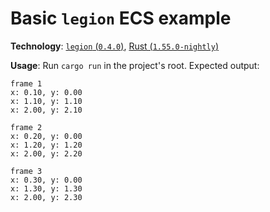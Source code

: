 # Basic `legion` ECS example

**Technology**: [`legion` (`0.4.0`)](https://github.com/amethyst/legion/tree/v0.4.0), [Rust (`1.55.0-nightly`)](https://www.rust-lang.org/) 

**Usage**: Run `cargo run` in the project's root. Expected output:

```
frame 1
x: 0.10, y: 0.00
x: 1.10, y: 1.10
x: 2.00, y: 2.10

frame 2
x: 0.20, y: 0.00
x: 1.20, y: 1.20
x: 2.00, y: 2.20

frame 3
x: 0.30, y: 0.00
x: 1.30, y: 1.30
x: 2.00, y: 2.30
```

